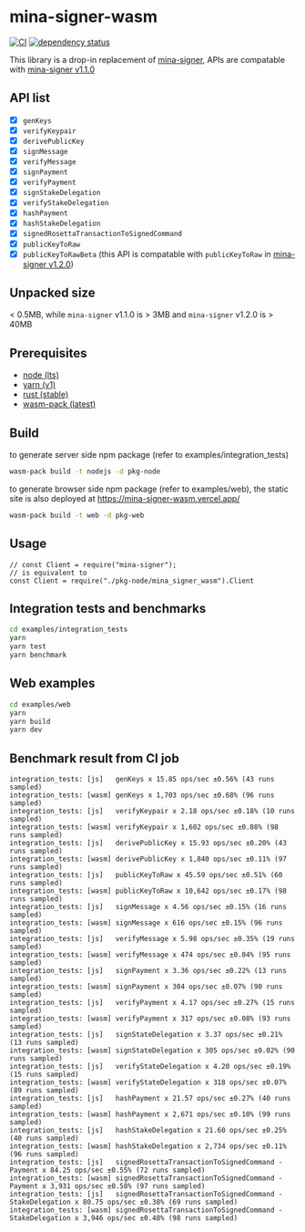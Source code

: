 # mina-signer-wasm

[![CI](https://github.com/hanabi1224/mina-signer-wasm/actions/workflows/ci.yml/badge.svg?branch=main)](https://github.com/hanabi1224/mina-signer-wasm/actions/workflows/ci.yml)
[![dependency status](https://deps.rs/repo/github/hanabi1224/mina-signer-wasm/status.svg?style=flat-square)](https://deps.rs/repo/github/hanabi1224/mina-signer-wasm)

This library is a drop-in replacement of [mina-signer](https://www.npmjs.com/package/mina-signer/v/1.1.0), APIs are compatable with [mina-signer v1.1.0](https://www.npmjs.com/package/mina-signer/v/1.1.0)

## API list

- [x] `genKeys`
- [x] `verifyKeypair`
- [x] `derivePublicKey`
- [x] `signMessage`
- [x] `verifyMessage`
- [x] `signPayment`
- [x] `verifyPayment`
- [x] `signStakeDelegation`
- [x] `verifyStakeDelegation`
- [x] `hashPayment`
- [x] `hashStakeDelegation`
- [x] `signedRosettaTransactionToSignedCommand`
- [x] `publicKeyToRaw`
- [x] `publicKeyToRawBeta` (this API is compatable with `publicKeyToRaw` in [mina-signer v1.2.0](https://www.npmjs.com/package/mina-signer/v/1.2.0))

## Unpacked size
< 0.5MB, while `mina-signer` v1.1.0 is > 3MB and `mina-signer` v1.2.0 is > 40MB

## Prerequisites

- [node (lts)](https://nodejs.org/en/download/)
- [yarn (v1)](https://classic.yarnpkg.com/)
- [rust (stable)](https://rustup.rs/)
- [wasm-pack (latest)](https://rustwasm.github.io/wasm-pack/)

## Build

to generate server side npm package (refer to examples/integration_tests)
```bash
wasm-pack build -t nodejs -d pkg-node
```

to generate browser side npm package (refer to examples/web), the static site is also deployed at https://mina-signer-wasm.vercel.app/
```bash
wasm-pack build -t web -d pkg-web
```

## Usage

```
// const Client = require("mina-signer");
// is equivalent to 
const Client = require("./pkg-node/mina_signer_wasm").Client
```

## Integration tests and benchmarks
```bash
cd examples/integration_tests
yarn
yarn test
yarn benchmark
```

## Web examples
```bash
cd examples/web
yarn
yarn build
yarn dev
```

## Benchmark result from CI job
```
integration_tests: [js]   genKeys x 15.85 ops/sec ±0.56% (43 runs sampled)
integration_tests: [wasm] genKeys x 1,703 ops/sec ±0.68% (96 runs sampled)
integration_tests: [js]   verifyKeypair x 2.18 ops/sec ±0.18% (10 runs sampled)
integration_tests: [wasm] verifyKeypair x 1,602 ops/sec ±0.08% (98 runs sampled)
integration_tests: [js]   derivePublicKey x 15.93 ops/sec ±0.20% (43 runs sampled)
integration_tests: [wasm] derivePublicKey x 1,840 ops/sec ±0.11% (97 runs sampled)
integration_tests: [js]   publicKeyToRaw x 45.59 ops/sec ±0.51% (60 runs sampled)
integration_tests: [wasm] publicKeyToRaw x 10,642 ops/sec ±0.17% (98 runs sampled)
integration_tests: [js]   signMessage x 4.56 ops/sec ±0.15% (16 runs sampled)
integration_tests: [wasm] signMessage x 616 ops/sec ±0.15% (96 runs sampled)
integration_tests: [js]   verifyMessage x 5.98 ops/sec ±0.35% (19 runs sampled)
integration_tests: [wasm] verifyMessage x 474 ops/sec ±0.04% (95 runs sampled)
integration_tests: [js]   signPayment x 3.36 ops/sec ±0.22% (13 runs sampled)
integration_tests: [wasm] signPayment x 304 ops/sec ±0.07% (90 runs sampled)
integration_tests: [js]   verifyPayment x 4.17 ops/sec ±0.27% (15 runs sampled)
integration_tests: [wasm] verifyPayment x 317 ops/sec ±0.08% (93 runs sampled)
integration_tests: [js]   signStateDelegation x 3.37 ops/sec ±0.21% (13 runs sampled)
integration_tests: [wasm] signStateDelegation x 305 ops/sec ±0.02% (90 runs sampled)
integration_tests: [js]   verifyStateDelegation x 4.20 ops/sec ±0.19% (15 runs sampled)
integration_tests: [wasm] verifyStateDelegation x 318 ops/sec ±0.07% (89 runs sampled)
integration_tests: [js]   hashPayment x 21.57 ops/sec ±0.27% (40 runs sampled)
integration_tests: [wasm] hashPayment x 2,671 ops/sec ±0.10% (99 runs sampled)
integration_tests: [js]   hashStakeDelegation x 21.60 ops/sec ±0.25% (40 runs sampled)
integration_tests: [wasm] hashStakeDelegation x 2,734 ops/sec ±0.11% (96 runs sampled)
integration_tests: [js]   signedRosettaTransactionToSignedCommand - Payment x 84.25 ops/sec ±0.55% (72 runs sampled)
integration_tests: [wasm] signedRosettaTransactionToSignedCommand - Payment x 3,931 ops/sec ±0.58% (97 runs sampled)
integration_tests: [js]   signedRosettaTransactionToSignedCommand - StakeDelegation x 80.75 ops/sec ±0.38% (69 runs sampled)
integration_tests: [wasm] signedRosettaTransactionToSignedCommand - StakeDelegation x 3,946 ops/sec ±0.48% (98 runs sampled)
```
